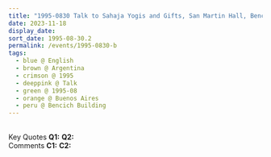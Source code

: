 ```yaml
---
title: "1995-0830 Talk to Sahaja Yogis and Gifts, San Martin Hall, Bencich Building, Av. Córdoba 827, Buenos Aires, Argentina"
date: 2023-11-18
display_date: 
sort_date: 1995-08-30.2
permalink: /events/1995-0830-b
tags:
  - blue @ English
  - brown @ Argentina
  - crimson @ 1995
  - deeppink @ Talk
  - green @ 1995-08
  - orange @ Buenos Aires
  - peru @ Bencich Building
---
```


<br>

<wave-list>
  <list-title color="DarkSeaGreen" width="55">Key Quotes</list-title>
  <list-item color="BlanchedAlmond" width="280"><b>Q1:</b> <i></i></list-item>
  <list-item color="Lavender" width="280"><b>Q2:</b> <i></i></list-item>
</wave-list>

<br>

<wave-list>
  <list-title color="DarkSeaGreen" width="55">Comments</list-title>
  <list-item color="BlanchedAlmond" width="280"><b>C1:</b> <i></i></list-item>
  <list-item color="Lavender" width="280"><b>C2:</b> <i></i></list-item>
</wave-list>